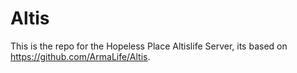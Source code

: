 # Altis

This is the repo for the Hopeless Place Altislife Server, its based on https://github.com/ArmaLife/Altis.

